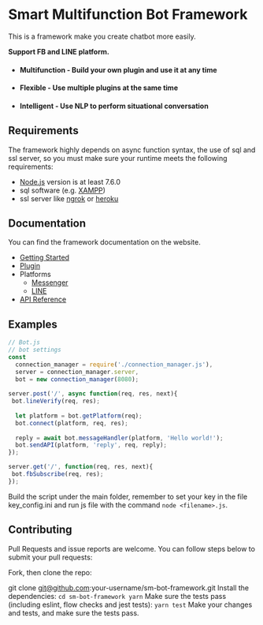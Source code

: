 # Smart Multifunction Bot Framework

This is a framework make you create chatbot more easily.

<b>Support FB and LINE platform.</b>

* #### Multifunction - Build your own plugin and use it at any time
* #### Flexible - Use multiple plugins at the same time
* #### Intelligent - Use NLP to perform situational conversation

## Requirements
The framework highly depends on async function syntax, the use of sql and ssl server, so you must make sure your runtime meets the following requirements:
* [Node.js](https://nodejs.org/en/) version is at least 7.6.0
* sql software (e.g. [XAMPP](https://www.apachefriends.org/zh_tw/index.html))
* ssl server like [ngrok](https://ngrok.com/) or [heroku](https://www.heroku.com/)

## <a name="documentation"></a>Documentation

You can find the framework documentation on the website.

* [Getting Started](https://github.com/Mist-Rain/Bot-Framework/blob/master/docs/Getting-Started.md#getting-started)
* [Plugin](https://github.com/Mist-Rain/Bot-Framework/blob/master/docs/Plugin.md#plugin)
* Platforms
  * [Messenger](https://github.com/Mist-Rain/Bot-Framework/blob/master/docs/Platforms/Messenger.md#messenger)
  * [LINE](https://github.com/Mist-Rain/Bot-Framework/blob/master/docs/Platforms/LINE.md#line)
* [API Reference](https://github.com/Mist-Rain/Bot-Framework/blob/master/docs/API-Reference.md#api-reference)

## Examples

```javascript
// Bot.js
// bot settings
const
  connection_manager = require('./connection_manager.js'),
  server = connection_manager.server,
  bot = new connection_manager(8080);
  
server.post('/', async function(req, res, next){
 bot.lineVerify(req, res);
  
  let platform = bot.getPlatform(req);
  bot.connect(platform, req, res);
  
  reply = await bot.messageHandler(platform, 'Hello world!');
  bot.sendAPI(platform, 'reply', req, reply);
});

server.get('/', function(req, res, next){
 bot.fbSubscribe(req, res);
});
```
Build the script under the main folder, remember to set your key in the file key_config.ini and run js file with the command ``node <filename>.js``.
## Contributing
Pull Requests and issue reports are welcome. You can follow steps below to submit your pull requests:

Fork, then clone the repo:

git clone git@github.com:your-username/sm-bot-framework.git
Install the dependencies:
``
cd sm-bot-framework
yarn
``
Make sure the tests pass (including eslint, flow checks and jest tests):
``
yarn test
``
Make your changes and tests, and make sure the tests pass.
